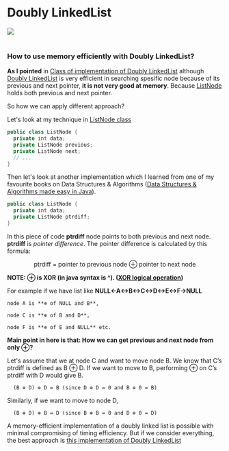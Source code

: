 # Doubly LinkedList
<img src="https://upload.wikimedia.org/wikipedia/commons/thumb/5/5e/Doubly-linked-list.svg/610px-Doubly-linked-list.svg.png" />
<br/>
<br/>

### How to use memory efficiently with Doubly LinkedList?

**As I pointed** in [Class of implementation of Doubly LinkedList](https://github.com/ferhad2207/Data-Structures-and-Algorithms/blob/master/DataStructures/LinkedLists/DoublyLinkedList/src/com/ferhad/DoublyLinkedList.java "DoublyLinkedList.java class") although [Doubly LinkedList](https://github.com/ferhad2207/Data-Structures-and-Algorithms/blob/master/DataStructures/LinkedLists/DoublyLinkedList/src/com/ferhad/DoublyLinkedList.java "DoublyLinkedList.java class") is very efficient in searching spesific node because of its previous and next pointer, **it is not very good at memory**. Because [ListNode](https://github.com/ferhad2207/Data-Structures-and-Algorithms/blob/master/DataStructures/LinkedLists/DoublyLinkedList/src/com/ferhad/ListNode.java "ListNode.java class") holds both previous and next pointer.

So how we can apply different approach?

Let's look at my technique in [ListNode class](https://github.com/ferhad2207/Data-Structures-and-Algorithms/blob/master/DataStructures/LinkedLists/DoublyLinkedList/src/com/ferhad/ListNode.java "ListNode.java class")

```java
public class ListNode {
  private int data;
  private ListNode previous;
  private ListNode next;
  // ...
}
```

Then let's look at another implementation which I learned from one of my favourite books on Data Structures & Algorithms ([Data Structures & Algorithms made easy in Java](https://www.amazon.com/Data-Structures-Algorithms-Made-Easy/dp/1468101277 "Data Structures & Algorithms made easy in Java on Amazon")).

```java
public class ListNode {
  private int data;
  private ListNode ptrdiff;
}
```

In this piece of code **ptrdiff** node points to both previous and next node. **ptrdiff** is *pointer difference*. The pointer difference is calculated by this formula:

<div align="center">
  ptrdiff = pointer to previous node ⊕ pointer to next node
</div>

**NOTE: ⊕ is XOR (in java syntax is ^). ([XOR logical operation](https://en.wikipedia.org/wiki/Exclusive_or "XOR in Wikipedia"))**

For example if we have list like **NULL<-A<->B<->C<->D<->E<->F->NULL** 

```
node A is **⊕ of NULL and B**,

node C is **⊕ of B and D**,

node F is **⊕ of E and NULL** etc.
```

**Main point in here is that: How we can get previous and next node from only ⊕?**

Let's assume that we at node C and want to move node B. We know that C’s ptrdiff is defined as B ⊕ D. If we want to move to B, performing ⊕ on C’s ptrdiff with D would give B.

```
  (B ⊕ D) ⊕ D = B (since D ⊕ D = 0 and B ⊕ 0 = B)
```

Similarly, if we want to move to node D,

```
  (B ⊕ D) ⊕ B = D (since B ⊕ B = 0 and D ⊕ 0 = D)
```

A memory-efficient implementation of a doubly linked list is possible with minimal
compromising of timing efficiency. But if we consider everything, the best approach is [this implementation of Doubly LinkedList](https://github.com/ferhad2207/Data-Structures-and-Algorithms/blob/master/DataStructures/LinkedLists/DoublyLinkedList/src/com/ferhad/DoublyLinkedList.java "DoublyLinkedList.java class")
